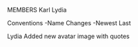 MEMBERS
Karl
Lydia

Conventions
-Name Changes
-Newest Last

Lydia Added new avatar image with quotes



